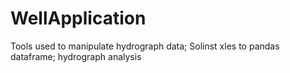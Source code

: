 # WellApplication
Tools used to manipulate hydrograph data; Solinst xles to pandas dataframe; hydrograph analysis
